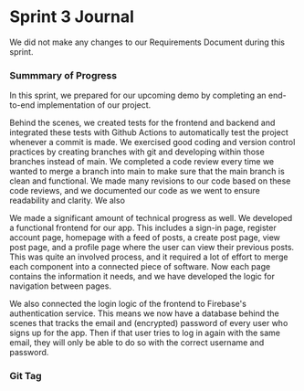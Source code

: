# Sprint 3 Journal

<!-- As before, for any changes to the Requirements Document, add a link to a difference document in your Sprint Journal. The difference document is separate from the Requirements Document and there are a couple ways to create it:

1) Format added text with underline and deleted text with strikethrough.
2) Generate a URL comparing commits of your document before and after changes.
If your Requirements Document did not change this sprint, clearly say so in your Sprint Journal. -->

We did not make any changes to our Requirements Document during this sprint. 

### Summmary of Progress
In this sprint, we prepared for our upcoming demo by completing an end-to-end implementation of our project. 

Behind the scenes, we created tests for the frontend and backend and integrated these tests with Github Actions to automatically test the project whenever a commit is made. We exercised good coding and version control practices by creating branches with git and developing within those branches instead of main. We completed a code review every time we wanted to merge a branch into main to make sure that the main branch is clean and functional. We made many revisions to our code based on these code reviews, and we documented our code as we went to ensure readability and clarity. We also 

We made a significant amount of technical progress as well. We developed a functional frontend for our app. This includes a sign-in page, register account page, homepage with a feed of posts, a create post page, view post page, and a profile page where the user can view their previous posts. This was quite an involved process, and it required a lot of effort to merge each component into a connected piece of software. Now each page contains the information it needs, and we have developed the logic for navigation between pages.

We also connected the login logic of the frontend to Firebase's authentication service. This means we now have a database behind the scenes that tracks the email and (encrypted) password of every user who signs up for the app. Then if that user tries to log in again with the same email, they will only be able to do so with the correct username and password.



### Git Tag


<!-- Make an entry in your Sprint Journal document including:

A summary of non-user-facing progress for this milestone. -->


<!-- Make an entry in your Sprint Journal that includes:

Name of the git tag for the commit containing your demo code. -->